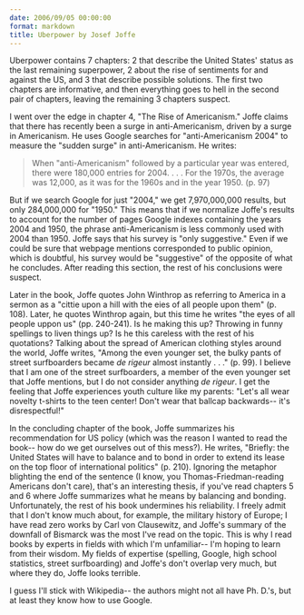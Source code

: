 ```yaml
---
date: 2006/09/05 00:00:00
format: markdown
title: Uberpower by Josef Joffe
---
```

Uberpower contains 7 chapters: 2 that describe the United States' status as the last remaining superpower, 2 about the rise of sentiments for and against the US, and 3 that describe possible solutions. The first two chapters are informative, and then everything goes to hell in the second pair of chapters, leaving the remaining 3 chapters suspect.

I went over the edge in chapter 4, "The Rise of Americanism." Joffe claims that there has recently been a surge in anti-Americanism, driven by a surge in Americanism. He uses Google searches for "anti-Americanism 2004" to measure the "sudden surge" in anti-Americanism. He writes:
<blockquote>When "anti-Americanism" followed by a particular year was entered, there were 180,000 entries for 2004. . . . For the 1970s, the average was 12,000, as it was for the 1960s and in the year 1950. (p. 97)</blockquote>
But if we search Google for just "2004," we get 7,970,000,000 results, but only 284,000,000 for "1950." This means that if we normalize Joffe's results to account for the number of pages Google indexes containing the years 2004 and 1950, the phrase anti-Americanism is less commonly used with 2004 than 1950. Joffe says that his survey is "only suggestive." Even if we could be sure that webpage mentions corresponded to public opinion, which is doubtful, his survey would be "suggestive" of the opposite of what he concludes. After reading this section, the rest of his conclusions were suspect.

Later in the book, Joffe quotes John Winthrop as referring to America in a sermon as a "cittie upon a hill with the eies of all people upon them" (p. 108). Later, he quotes Winthrop again, but this time he writes "the eyes of all people uppon us" (pp. 240-241). Is he making this up? Throwing in funny spellings to liven things up? Is he this careless with the rest of his quotations?
Talking about the spread of American clothing styles around the world, Joffe writes, "Among the even younger set, the bulky pants of street surfboarders became <em>de rigeur</em> almost instantly . . ." (p. 99). I believe that I am one of the street surfboarders, a member of the even younger set that Joffe mentions, but I do not consider anything <em>de rigeur</em>. I get the feeling that Joffe experiences youth culture like my parents: "Let's all wear novelty t-shirts to the teen center! Don't wear that ballcap backwards-- it's disrespectful!"

In the concluding chapter of the book, Joffe summarizes his recommendation for US policy (which was the reason I wanted to read the book-- how do we get ourselves out of this mess?). He writes, "Briefly: the United States will have to balance and to bond in order to extend its lease on the top floor of international politics" (p. 210). Ignoring the metaphor blighting the end of the sentence (I know, you Thomas-Friedman-reading Americans don't care), that's an interesting thesis, if you've read chapters 5 and 6 where Joffe summarizes what he means by balancing and bonding. Unfortunately, the rest of his book undermines his reliability.
I freely admit that I don't know much about, for example, the military history of Europe; I have read zero works by Carl von Clausewitz, and Joffe's summary of the downfall of Bismarck was the most I've read on the topic. This is why I read books by experts in fields with which I'm unfamiliar-- I'm hoping to learn from their wisdom. My fields of expertise (spelling, Google, high school statistics, street surfboarding) and Joffe's don't overlap very much, but where they do, Joffe looks terrible.

I guess I'll stick with Wikipedia-- the authors might not all have Ph. D.'s, but at least they know how to use Google.
